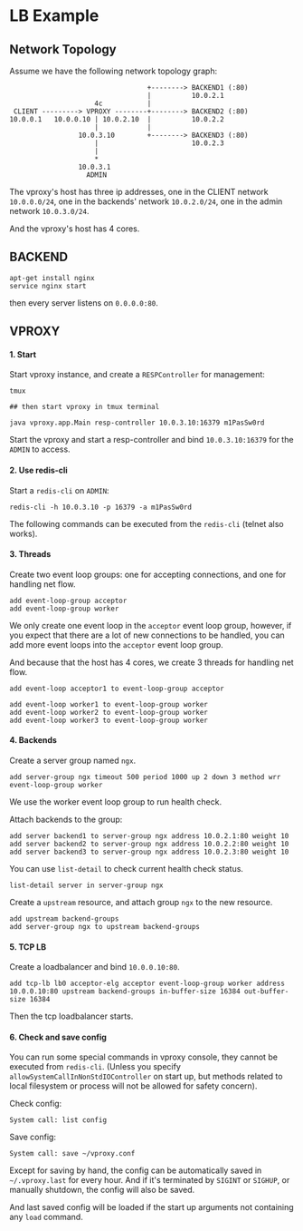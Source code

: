 # LB Example

## Network Topology

Assume we have the following network topology graph:

```
                                  +--------> BACKEND1 (:80)
                                  |          10.0.2.1
                     4c           |
 CLIENT ---------> VPROXY --------+--------> BACKEND2 (:80)
10.0.0.1   10.0.0.10 | 10.0.2.10  |          10.0.2.2
                     |            |
                 10.0.3.10        +--------> BACKEND3 (:80)
                     |                       10.0.2.3
                     |
                     *
                 10.0.3.1
                   ADMIN
```

The vproxy's host has three ip addresses, one in the CLIENT network `10.0.0.0/24`, one in the backends' network `10.0.2.0/24`, one in the admin network `10.0.3.0/24`.

And the vproxy's host has 4 cores.

## BACKEND

```
apt-get install nginx
service nginx start
```

then every server listens on `0.0.0.0:80`.

## VPROXY

#### 1. Start

Start vproxy instance, and create a `RESPController` for management:

```
tmux

## then start vproxy in tmux terminal

java vproxy.app.Main resp-controller 10.0.3.10:16379 m1PasSw0rd
```

Start the vproxy and start a resp-controller and bind `10.0.3.10:16379` for the `ADMIN` to access.

#### 2. Use redis-cli

Start a `redis-cli` on `ADMIN`:

```
redis-cli -h 10.0.3.10 -p 16379 -a m1PasSw0rd
```

The following commands can be executed from the `redis-cli` (telnet also works).

#### 3. Threads

Create two event loop groups: one for accepting connections, and one for handling net flow.

```
add event-loop-group acceptor
add event-loop-group worker
```

We only create one event loop in the `acceptor` event loop group, however, if you expect that there are a lot of new connections to be handled, you can add more event loops into the `acceptor` event loop group.

And because that the host has 4 cores, we create 3 threads for handling net flow.

```
add event-loop acceptor1 to event-loop-group acceptor

add event-loop worker1 to event-loop-group worker
add event-loop worker2 to event-loop-group worker
add event-loop worker3 to event-loop-group worker
```

#### 4. Backends

Create a server group named `ngx`.

```
add server-group ngx timeout 500 period 1000 up 2 down 3 method wrr event-loop-group worker
```

We use the worker event loop group to run health check.

Attach backends to the group:

```
add server backend1 to server-group ngx address 10.0.2.1:80 weight 10
add server backend2 to server-group ngx address 10.0.2.2:80 weight 10
add server backend3 to server-group ngx address 10.0.2.3:80 weight 10
```

You can use `list-detail` to check current health check status.

```
list-detail server in server-group ngx
```

Create a `upstream` resource, and attach group `ngx` to the new resource.

```
add upstream backend-groups
add server-group ngx to upstream backend-groups
```

#### 5. TCP LB

Create a loadbalancer and bind `10.0.0.10:80`.

```
add tcp-lb lb0 acceptor-elg acceptor event-loop-group worker address 10.0.0.10:80 upstream backend-groups in-buffer-size 16384 out-buffer-size 16384
```

Then the tcp loadbalancer starts.

#### 6. Check and save config

You can run some special commands in vproxy console, they cannot be executed from `redis-cli`. (Unless you specify `allowSystemCallInNonStdIOController` on start up, but methods related to local filesystem or process will not be allowed for safety concern).

Check config:

```
System call: list config
```

Save config:

```
System call: save ~/vproxy.conf
```

Except for saving by hand, the config can be automatically saved in `~/.vproxy.last` for every hour. And if it's terminated by `SIGINT` or `SIGHUP`, or manually shutdown, the config will also be saved.

And last saved config will be loaded if the start up arguments not containing any `load` command.
